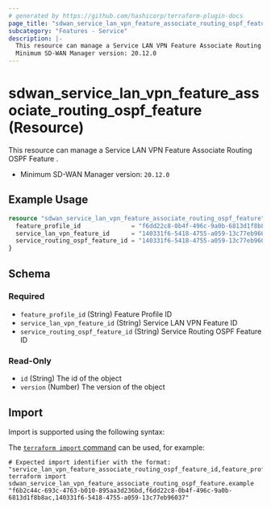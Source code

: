 ```yaml
---
# generated by https://github.com/hashicorp/terraform-plugin-docs
page_title: "sdwan_service_lan_vpn_feature_associate_routing_ospf_feature Resource - terraform-provider-sdwan"
subcategory: "Features - Service"
description: |-
  This resource can manage a Service LAN VPN Feature Associate Routing OSPF Feature .
  Minimum SD-WAN Manager version: 20.12.0
---
```


# sdwan_service_lan_vpn_feature_associate_routing_ospf_feature (Resource)

This resource can manage a Service LAN VPN Feature Associate Routing OSPF Feature .
  - Minimum SD-WAN Manager version: `20.12.0`

## Example Usage

```terraform
resource "sdwan_service_lan_vpn_feature_associate_routing_ospf_feature" "example" {
  feature_profile_id              = "f6dd22c8-0b4f-496c-9a0b-6813d1f8b8ac"
  service_lan_vpn_feature_id      = "140331f6-5418-4755-a059-13c77eb96037"
  service_routing_ospf_feature_id = "140331f6-5418-4755-a059-13c77eb96037"
}
```

<!-- schema generated by tfplugindocs -->
## Schema

### Required

- `feature_profile_id` (String) Feature Profile ID
- `service_lan_vpn_feature_id` (String) Service LAN VPN Feature ID
- `service_routing_ospf_feature_id` (String) Service Routing OSPF Feature ID

### Read-Only

- `id` (String) The id of the object
- `version` (Number) The version of the object

## Import

Import is supported using the following syntax:

The [`terraform import` command](https://developer.hashicorp.com/terraform/cli/commands/import) can be used, for example:

```shell
# Expected import identifier with the format: "service_lan_vpn_feature_associate_routing_ospf_feature_id,feature_profile_id,service_lan_vpn_feature_id"
terraform import sdwan_service_lan_vpn_feature_associate_routing_ospf_feature.example "f6b2c44c-693c-4763-b010-895aa3d236bd,f6dd22c8-0b4f-496c-9a0b-6813d1f8b8ac,140331f6-5418-4755-a059-13c77eb96037"
```
